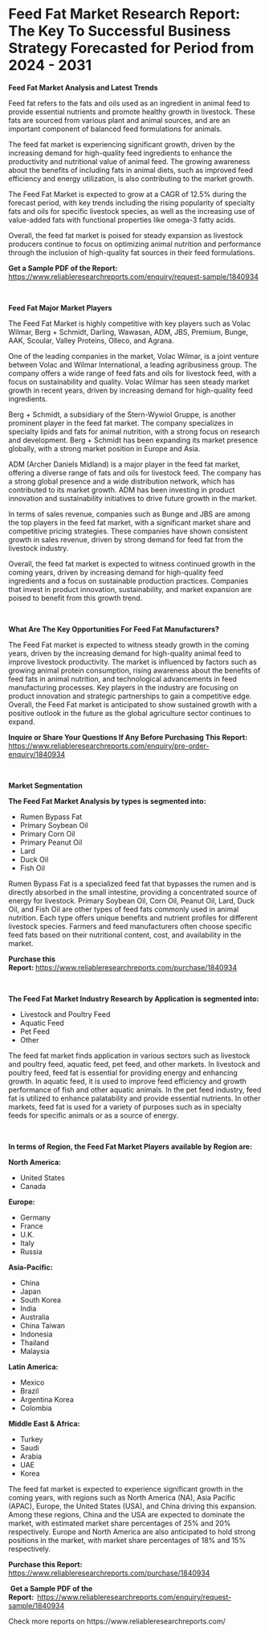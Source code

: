 <p><h1>Feed Fat Market Research Report: The Key To Successful Business Strategy Forecasted for Period from 2024 - 2031</h1></p><p><strong>Feed Fat Market Analysis and Latest Trends</strong></p>
<p><p>Feed fat refers to the fats and oils used as an ingredient in animal feed to provide essential nutrients and promote healthy growth in livestock. These fats are sourced from various plant and animal sources, and are an important component of balanced feed formulations for animals.</p><p>The feed fat market is experiencing significant growth, driven by the increasing demand for high-quality feed ingredients to enhance the productivity and nutritional value of animal feed. The growing awareness about the benefits of including fats in animal diets, such as improved feed efficiency and energy utilization, is also contributing to the market growth.</p><p>The Feed Fat Market is expected to grow at a CAGR of 12.5% during the forecast period, with key trends including the rising popularity of specialty fats and oils for specific livestock species, as well as the increasing use of value-added fats with functional properties like omega-3 fatty acids.</p><p>Overall, the feed fat market is poised for steady expansion as livestock producers continue to focus on optimizing animal nutrition and performance through the inclusion of high-quality fat sources in their feed formulations.</p></p>
<p><strong>Get a Sample PDF of the Report:&nbsp;</strong> <a href="https://www.reliableresearchreports.com/enquiry/request-sample/1840934">https://www.reliableresearchreports.com/enquiry/request-sample/1840934</a></p>
<p>&nbsp;</p>
<p><strong>Feed Fat Major Market Players</strong></p>
<p><p>The Feed Fat Market is highly competitive with key players such as Volac Wilmar, Berg + Schmidt, Darling, Wawasan, ADM, JBS, Premium, Bunge, AAK, Scoular, Valley Proteins, Olleco, and Agrana. </p><p>One of the leading companies in the market, Volac Wilmar, is a joint venture between Volac and Wilmar International, a leading agribusiness group. The company offers a wide range of feed fats and oils for livestock feed, with a focus on sustainability and quality. Volac Wilmar has seen steady market growth in recent years, driven by increasing demand for high-quality feed ingredients.</p><p>Berg + Schmidt, a subsidiary of the Stern-Wywiol Gruppe, is another prominent player in the feed fat market. The company specializes in specialty lipids and fats for animal nutrition, with a strong focus on research and development. Berg + Schmidt has been expanding its market presence globally, with a strong market position in Europe and Asia.</p><p>ADM (Archer Daniels Midland) is a major player in the feed fat market, offering a diverse range of fats and oils for livestock feed. The company has a strong global presence and a wide distribution network, which has contributed to its market growth. ADM has been investing in product innovation and sustainability initiatives to drive future growth in the market.</p><p>In terms of sales revenue, companies such as Bunge and JBS are among the top players in the feed fat market, with a significant market share and competitive pricing strategies. These companies have shown consistent growth in sales revenue, driven by strong demand for feed fat from the livestock industry.</p><p>Overall, the feed fat market is expected to witness continued growth in the coming years, driven by increasing demand for high-quality feed ingredients and a focus on sustainable production practices. Companies that invest in product innovation, sustainability, and market expansion are poised to benefit from this growth trend.</p></p>
<p>&nbsp;</p>
<p><strong>What Are The Key Opportunities For Feed Fat Manufacturers?</strong></p>
<p><p>The Feed Fat market is expected to witness steady growth in the coming years, driven by the increasing demand for high-quality animal feed to improve livestock productivity. The market is influenced by factors such as growing animal protein consumption, rising awareness about the benefits of feed fats in animal nutrition, and technological advancements in feed manufacturing processes. Key players in the industry are focusing on product innovation and strategic partnerships to gain a competitive edge. Overall, the Feed Fat market is anticipated to show sustained growth with a positive outlook in the future as the global agriculture sector continues to expand.</p></p>
<p><strong>Inquire or Share Your Questions If Any Before Purchasing This Report:</strong> <a href="https://www.reliableresearchreports.com/enquiry/pre-order-enquiry/1840934">https://www.reliableresearchreports.com/enquiry/pre-order-enquiry/1840934</a></p>
<p>&nbsp;</p>
<p><strong>Market Segmentation</strong></p>
<p><strong>The Feed Fat Market Analysis by types is segmented into:</strong></p>
<p><ul><li>Rumen Bypass Fat</li><li>Primary Soybean Oil</li><li>Primary Corn Oil</li><li>Primary Peanut Oil</li><li>Lard</li><li>Duck Oil</li><li>Fish Oil</li></ul></p>
<p><p>Rumen Bypass Fat is a specialized feed fat that bypasses the rumen and is directly absorbed in the small intestine, providing a concentrated source of energy for livestock. Primary Soybean Oil, Corn Oil, Peanut Oil, Lard, Duck Oil, and Fish Oil are other types of feed fats commonly used in animal nutrition. Each type offers unique benefits and nutrient profiles for different livestock species. Farmers and feed manufacturers often choose specific feed fats based on their nutritional content, cost, and availability in the market.</p></p>
<p><strong>Purchase this Report:&nbsp;</strong><a href="https://www.reliableresearchreports.com/purchase/1840934">https://www.reliableresearchreports.com/purchase/1840934</a></p>
<p>&nbsp;</p>
<p><strong>The Feed Fat Market Industry Research by Application is segmented into:</strong></p>
<p><ul><li>Livestock and Poultry Feed</li><li>Aquatic Feed</li><li>Pet Feed</li><li>Other</li></ul></p>
<p><p>The feed fat market finds application in various sectors such as livestock and poultry feed, aquatic feed, pet feed, and other markets. In livestock and poultry feed, feed fat is essential for providing energy and enhancing growth. In aquatic feed, it is used to improve feed efficiency and growth performance of fish and other aquatic animals. In the pet feed industry, feed fat is utilized to enhance palatability and provide essential nutrients. In other markets, feed fat is used for a variety of purposes such as in specialty feeds for specific animals or as a source of energy.</p></p>
<p>&nbsp;</p>
<p><strong>In terms of Region, the Feed Fat Market Players available by Region are:</strong></p>
<p>
    <p> <strong> North America: </strong>
        <ul>
            <li>United States</li>
            <li>Canada</li>
        </ul>
        </p> 
    <p> <strong> Europe: </strong>
        <ul>
            <li>Germany</li>
            <li>France</li>
            <li>U.K.</li>
            <li>Italy</li>
            <li>Russia</li>
        </ul>
        </p> 
    <p> <strong> Asia-Pacific: </strong>
        <ul>
            <li>China</li>
            <li>Japan</li>
            <li>South Korea</li>
            <li>India</li>
            <li>Australia</li>
            <li>China Taiwan</li>
            <li>Indonesia</li>
            <li>Thailand</li>
            <li>Malaysia</li>
        </ul>
        </p> 
    <p> <strong> Latin America: </strong>
        <ul>
            <li>Mexico</li>
            <li>Brazil</li>
            <li>Argentina Korea</li>
            <li>Colombia</li>
        </ul>
        </p> 
    <p> <strong> Middle East & Africa: </strong>
        <ul>
            <li>Turkey</li>
            <li>Saudi</li>
            <li>Arabia</li>
            <li>UAE</li>
            <li>Korea</li>
        </ul>
    </p>
    </p>
<p><p>The feed fat market is expected to experience significant growth in the coming years, with regions such as North America (NA), Asia Pacific (APAC), Europe, the United States (USA), and China driving this expansion. Among these regions, China and the USA are expected to dominate the market, with estimated market share percentages of 25% and 20% respectively. Europe and North America are also anticipated to hold strong positions in the market, with market share percentages of 18% and 15% respectively.</p></p>
<p><strong>Purchase this Report: </strong><a href="https://www.reliableresearchreports.com/purchase/1840934">https://www.reliableresearchreports.com/purchase/1840934</a></p>
<p>&nbsp;<strong>Get a Sample PDF of the Report:&nbsp;&nbsp;</strong><a href="https://www.reliableresearchreports.com/enquiry/request-sample/1840934">https://www.reliableresearchreports.com/enquiry/request-sample/1840934</a></p>
<p><strong></strong></p>
<p>Check more reports on https://www.reliableresearchreports.com/</p>
